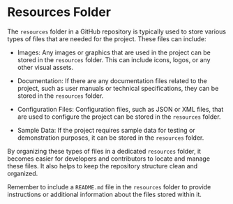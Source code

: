 # Resources Folder

The `resources` folder in a GitHub repository is typically used to store various types of files that are needed for the project. These files can include:

- Images: Any images or graphics that are used in the project can be stored in the `resources` folder. This can include icons, logos, or any other visual assets.

- Documentation: If there are any documentation files related to the project, such as user manuals or technical specifications, they can be stored in the `resources` folder.

- Configuration Files: Configuration files, such as JSON or XML files, that are used to configure the project can be stored in the `resources` folder.

- Sample Data: If the project requires sample data for testing or demonstration purposes, it can be stored in the `resources` folder.

By organizing these types of files in a dedicated `resources` folder, it becomes easier for developers and contributors to locate and manage these files. It also helps to keep the repository structure clean and organized.

Remember to include a `README.md` file in the `resources` folder to provide instructions or additional information about the files stored within it.


